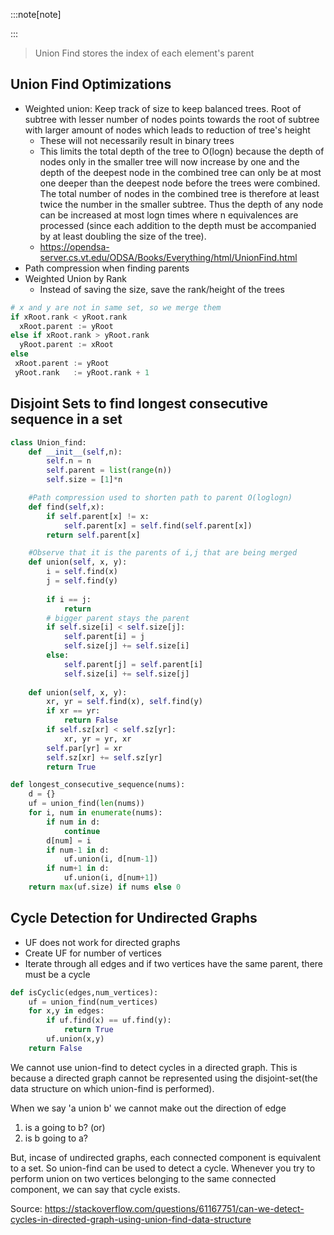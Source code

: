 ---
---
:::note[note] 


:::
>Union Find stores the index of each element's parent 

## Union Find Optimizations

- Weighted union: Keep track of size to keep balanced trees. Root of subtree with lesser number of nodes points towards the root of subtree with larger amount of nodes which leads to reduction of tree's height
	- These will not necessarily result in binary trees
	- This limits the total depth of the tree to O(logn) because the depth of nodes only in the smaller tree will now increase by one and the depth of the deepest node in the combined tree can only be at most one deeper than the deepest node before the trees were combined. The total number of nodes in the combined tree is therefore at least twice the number in the smaller subtree. Thus the depth of any node can be increased at most logn times where n equivalences are processed (since each addition to the depth must be accompanied by at least doubling the size of the tree).
	- https://opendsa-server.cs.vt.edu/ODSA/Books/Everything/html/UnionFind.html
- Path compression when finding parents
- Weighted Union by Rank
	- Instead of saving the size, save the rank/height of the trees
```python
# x and y are not in same set, so we merge them
if xRoot.rank < yRoot.rank 
  xRoot.parent := yRoot 
else if xRoot.rank > yRoot.rank
  yRoot.parent := xRoot
else
 xRoot.parent := yRoot
 yRoot.rank   := yRoot.rank + 1
```

## Disjoint Sets to find longest consecutive sequence in a set


```python
class Union_find:
	def __init__(self,n):
		self.n = n
		self.parent = list(range(n))
		self.size = [1]*n

	#Path compression used to shorten path to parent O(loglogn)
	def find(self,x):
		if self.parent[x] != x:
			self.parent[x] = self.find(self.parent[x])
		return self.parent[x]

	#Observe that it is the parents of i,j that are being merged
	def union(self, x, y):
		i = self.find(x)
		j = self.find(y)
		
		if i == j:
			return
		# bigger parent stays the parent
		if self.size[i] < self.size[j]:
			self.parent[i] = j
			self.size[j] += self.size[i]
		else:
			self.parent[j] = self.parent[i]
			self.size[i] += self.size[j]
			
	def union(self, x, y):
        xr, yr = self.find(x), self.find(y)
        if xr == yr:
            return False
        if self.sz[xr] < self.sz[yr]:
            xr, yr = yr, xr
        self.par[yr] = xr
        self.sz[xr] += self.sz[yr]
        return True
```

```python
def longest_consecutive_sequence(nums):
	d = {}
	uf = union_find(len(nums))
	for i, num in enumerate(nums):
		if num in d:
			continue
		d[num] = i
		if num-1 in d:
			uf.union(i, d[num-1])
		if num+1 in d:
			uf.union(i, d[num+1])
	return max(uf.size) if nums else 0
```

## Cycle Detection for Undirected Graphs

- UF does not work for directed graphs
- Create UF for number of vertices
- Iterate through all edges and if two vertices have the same parent, there must be a cycle

```python
def isCyclic(edges,num_vertices):
    uf = union_find(num_vertices)
    for x,y in edges:
        if uf.find(x) == uf.find(y):
            return True
        uf.union(x,y)
	return False

```

We cannot use union-find to detect cycles in a directed graph. This is because a directed graph cannot be represented using the disjoint-set(the data structure on which union-find is performed).

When we say 'a union b' we cannot make out the direction of edge

1. is a going to b? (or)
2. is b going to a?

But, incase of undirected graphs, each connected component is equivalent to a set. So union-find can be used to detect a cycle. Whenever you try to perform union on two vertices belonging to the same connected component, we can say that cycle exists.

Source: https://stackoverflow.com/questions/61167751/can-we-detect-cycles-in-directed-graph-using-union-find-data-structure